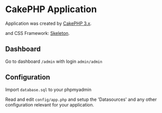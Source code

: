 # CakePHP Application

Application was created by [CakePHP 3.x](http://cakephp.org).

and CSS Framework: [Skeleton](http://getskeleton.com/).

## Dashboard

Go to dashboard `/admin` with login `admin/admin`

## Configuration

Import `database.sql` to your phpmyadmin

Read and edit `config/app.php` and setup the 'Datasources' and any other
configuration relevant for your application.
